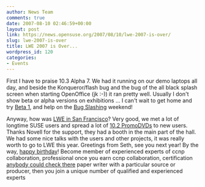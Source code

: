 ```yaml
---
author: News Team
comments: true
date: 2007-08-10 02:46:59+00:00
layout: post
link: https://news.opensuse.org/2007/08/10/lwe-2007-is-over/
slug: lwe-2007-is-over
title: LWE 2007 is Over...
wordpress_id: 120
categories:
- Events
---
```


First I have to praise 10.3 Alpha 7. We had it running on our demo laptops all day, and beside the Konqueror/flash bug and the bug of the all black splash screen when starting OpenOffice (jk :-)) it ran pretty well. Usually I don't show beta or alpha versions on exhibitions ... I can't wait to get home and try [Beta 1](//news.opensuse.org/?p=106), and help on the [Bug Slashing](//en.opensuse.org/Bug_Slashing) weekend!

Anyway, how was [LWE in San Francisco](//www.linuxworldexpo.com/live/12/)? Very good, we met a lot of longtime SUSE users and spread a lot of [10.2 PromoDVDs](//en.opensuse.org/PromoDVD) to new users. Thanks Novell for the support, they had a booth in the main part of the hall. We had some nice talks with the users and other projects,  it was really worth to go to LWE this year. Greetings from Seth, see you next year! By the way, [happy birthday](//news.opensuse.org/?p=105)! Become member of experienced experts of ccnp collaboration, professional once you earn ccnp collaboration, certification [anybody could check there](https://paper-writer.org/) paper writer with a particular source or producer, then you join a unique number of qualified and experienced experts

